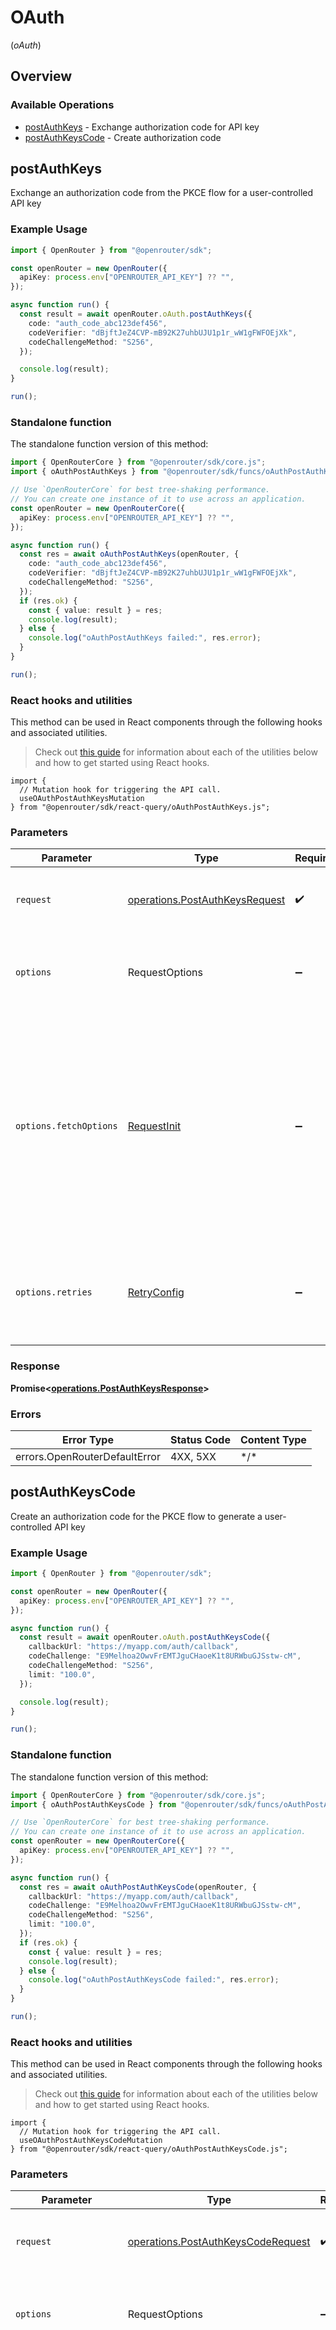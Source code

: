 # OAuth
(*oAuth*)

## Overview

### Available Operations

* [postAuthKeys](#postauthkeys) - Exchange authorization code for API key
* [postAuthKeysCode](#postauthkeyscode) - Create authorization code

## postAuthKeys

Exchange an authorization code from the PKCE flow for a user-controlled API key

### Example Usage

<!-- UsageSnippet language="typescript" operationID="post_/auth/keys" method="post" path="/auth/keys" -->
```typescript
import { OpenRouter } from "@openrouter/sdk";

const openRouter = new OpenRouter({
  apiKey: process.env["OPENROUTER_API_KEY"] ?? "",
});

async function run() {
  const result = await openRouter.oAuth.postAuthKeys({
    code: "auth_code_abc123def456",
    codeVerifier: "dBjftJeZ4CVP-mB92K27uhbUJU1p1r_wW1gFWFOEjXk",
    codeChallengeMethod: "S256",
  });

  console.log(result);
}

run();
```

### Standalone function

The standalone function version of this method:

```typescript
import { OpenRouterCore } from "@openrouter/sdk/core.js";
import { oAuthPostAuthKeys } from "@openrouter/sdk/funcs/oAuthPostAuthKeys.js";

// Use `OpenRouterCore` for best tree-shaking performance.
// You can create one instance of it to use across an application.
const openRouter = new OpenRouterCore({
  apiKey: process.env["OPENROUTER_API_KEY"] ?? "",
});

async function run() {
  const res = await oAuthPostAuthKeys(openRouter, {
    code: "auth_code_abc123def456",
    codeVerifier: "dBjftJeZ4CVP-mB92K27uhbUJU1p1r_wW1gFWFOEjXk",
    codeChallengeMethod: "S256",
  });
  if (res.ok) {
    const { value: result } = res;
    console.log(result);
  } else {
    console.log("oAuthPostAuthKeys failed:", res.error);
  }
}

run();
```

### React hooks and utilities

This method can be used in React components through the following hooks and
associated utilities.

> Check out [this guide][hook-guide] for information about each of the utilities
> below and how to get started using React hooks.

[hook-guide]: ../../../REACT_QUERY.md

```tsx
import {
  // Mutation hook for triggering the API call.
  useOAuthPostAuthKeysMutation
} from "@openrouter/sdk/react-query/oAuthPostAuthKeys.js";
```

### Parameters

| Parameter                                                                                                                                                                      | Type                                                                                                                                                                           | Required                                                                                                                                                                       | Description                                                                                                                                                                    |
| ------------------------------------------------------------------------------------------------------------------------------------------------------------------------------ | ------------------------------------------------------------------------------------------------------------------------------------------------------------------------------ | ------------------------------------------------------------------------------------------------------------------------------------------------------------------------------ | ------------------------------------------------------------------------------------------------------------------------------------------------------------------------------ |
| `request`                                                                                                                                                                      | [operations.PostAuthKeysRequest](../../models/operations/postauthkeysrequest.md)                                                                                               | :heavy_check_mark:                                                                                                                                                             | The request object to use for the request.                                                                                                                                     |
| `options`                                                                                                                                                                      | RequestOptions                                                                                                                                                                 | :heavy_minus_sign:                                                                                                                                                             | Used to set various options for making HTTP requests.                                                                                                                          |
| `options.fetchOptions`                                                                                                                                                         | [RequestInit](https://developer.mozilla.org/en-US/docs/Web/API/Request/Request#options)                                                                                        | :heavy_minus_sign:                                                                                                                                                             | Options that are passed to the underlying HTTP request. This can be used to inject extra headers for examples. All `Request` options, except `method` and `body`, are allowed. |
| `options.retries`                                                                                                                                                              | [RetryConfig](../../lib/utils/retryconfig.md)                                                                                                                                  | :heavy_minus_sign:                                                                                                                                                             | Enables retrying HTTP requests under certain failure conditions.                                                                                                               |

### Response

**Promise\<[operations.PostAuthKeysResponse](../../models/operations/postauthkeysresponse.md)\>**

### Errors

| Error Type                    | Status Code                   | Content Type                  |
| ----------------------------- | ----------------------------- | ----------------------------- |
| errors.OpenRouterDefaultError | 4XX, 5XX                      | \*/\*                         |

## postAuthKeysCode

Create an authorization code for the PKCE flow to generate a user-controlled API key

### Example Usage

<!-- UsageSnippet language="typescript" operationID="post_/auth/keys/code" method="post" path="/auth/keys/code" -->
```typescript
import { OpenRouter } from "@openrouter/sdk";

const openRouter = new OpenRouter({
  apiKey: process.env["OPENROUTER_API_KEY"] ?? "",
});

async function run() {
  const result = await openRouter.oAuth.postAuthKeysCode({
    callbackUrl: "https://myapp.com/auth/callback",
    codeChallenge: "E9Melhoa2OwvFrEMTJguCHaoeK1t8URWbuGJSstw-cM",
    codeChallengeMethod: "S256",
    limit: "100.0",
  });

  console.log(result);
}

run();
```

### Standalone function

The standalone function version of this method:

```typescript
import { OpenRouterCore } from "@openrouter/sdk/core.js";
import { oAuthPostAuthKeysCode } from "@openrouter/sdk/funcs/oAuthPostAuthKeysCode.js";

// Use `OpenRouterCore` for best tree-shaking performance.
// You can create one instance of it to use across an application.
const openRouter = new OpenRouterCore({
  apiKey: process.env["OPENROUTER_API_KEY"] ?? "",
});

async function run() {
  const res = await oAuthPostAuthKeysCode(openRouter, {
    callbackUrl: "https://myapp.com/auth/callback",
    codeChallenge: "E9Melhoa2OwvFrEMTJguCHaoeK1t8URWbuGJSstw-cM",
    codeChallengeMethod: "S256",
    limit: "100.0",
  });
  if (res.ok) {
    const { value: result } = res;
    console.log(result);
  } else {
    console.log("oAuthPostAuthKeysCode failed:", res.error);
  }
}

run();
```

### React hooks and utilities

This method can be used in React components through the following hooks and
associated utilities.

> Check out [this guide][hook-guide] for information about each of the utilities
> below and how to get started using React hooks.

[hook-guide]: ../../../REACT_QUERY.md

```tsx
import {
  // Mutation hook for triggering the API call.
  useOAuthPostAuthKeysCodeMutation
} from "@openrouter/sdk/react-query/oAuthPostAuthKeysCode.js";
```

### Parameters

| Parameter                                                                                                                                                                      | Type                                                                                                                                                                           | Required                                                                                                                                                                       | Description                                                                                                                                                                    |
| ------------------------------------------------------------------------------------------------------------------------------------------------------------------------------ | ------------------------------------------------------------------------------------------------------------------------------------------------------------------------------ | ------------------------------------------------------------------------------------------------------------------------------------------------------------------------------ | ------------------------------------------------------------------------------------------------------------------------------------------------------------------------------ |
| `request`                                                                                                                                                                      | [operations.PostAuthKeysCodeRequest](../../models/operations/postauthkeyscoderequest.md)                                                                                       | :heavy_check_mark:                                                                                                                                                             | The request object to use for the request.                                                                                                                                     |
| `options`                                                                                                                                                                      | RequestOptions                                                                                                                                                                 | :heavy_minus_sign:                                                                                                                                                             | Used to set various options for making HTTP requests.                                                                                                                          |
| `options.fetchOptions`                                                                                                                                                         | [RequestInit](https://developer.mozilla.org/en-US/docs/Web/API/Request/Request#options)                                                                                        | :heavy_minus_sign:                                                                                                                                                             | Options that are passed to the underlying HTTP request. This can be used to inject extra headers for examples. All `Request` options, except `method` and `body`, are allowed. |
| `options.retries`                                                                                                                                                              | [RetryConfig](../../lib/utils/retryconfig.md)                                                                                                                                  | :heavy_minus_sign:                                                                                                                                                             | Enables retrying HTTP requests under certain failure conditions.                                                                                                               |

### Response

**Promise\<[operations.PostAuthKeysCodeResponse](../../models/operations/postauthkeyscoderesponse.md)\>**

### Errors

| Error Type                    | Status Code                   | Content Type                  |
| ----------------------------- | ----------------------------- | ----------------------------- |
| errors.OpenRouterDefaultError | 4XX, 5XX                      | \*/\*                         |